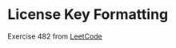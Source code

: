 # License Key Formatting
Exercise 482 from [LeetCode](https://leetcode.com/problems/license-key-formatting/description/)